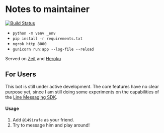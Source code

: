 # Notes to maintainer
[![Build Status](https://travis-ci.org/DavyDev/neilbot-line.svg?branch=master)](https://travis-ci.org/DavyDev/neilbot-line)

- `python -m venv _env`
- `pip install -r requirements.txt`
- `ngrok http 8000`
- `gunicorn run:app --log-file --reload`

Served on [Zeit] and [Heroku]

## For Users
This bot is still under active development. The core features have no clear purpose yet, since I am still doing some experiments on the capabilities of the [Line Messaging SDK](https://github.com/line/line-bot-sdk-python).

#### Usage
1. Add `@149irafe` as your friend.
2. Try to message him and play around!

[zeit]: https://neilbot-line.now.sh
[heroku]: https://neilbot-py.herokuapp.com/hook